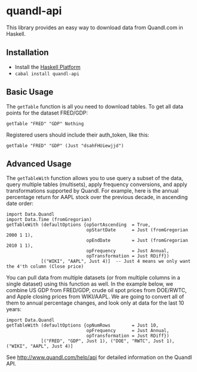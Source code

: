 # quandl-api

This library provides an easy way to download data from Quandl.com in Haskell.

## Installation

* Install the [Haskell Platform](http://www.haskell.org/platform/)
* `cabal install quandl-api`

## Basic Usage

The `getTable` function is all you need to download tables.
To get all data points for the dataset FRED/GDP:

    getTable "FRED" "GDP" Nothing

Registered users should include their auth_token, like this:

    getTable "FRED" "GDP" (Just "dsahFHUiewjjd")

## Advanced Usage

The `getTableWith` function allows you to use query a subset of the data,
query multiple tables (multisets), apply frequency conversions,
and apply transformations supported by Quandl.
For example, here is the annual percentage return for AAPL stock
over the previous decade, in ascending date order:

    import Data.Quandl
    import Data.Time (fromGregorian)
    getTableWith (defaultOptions {opSortAscending  = True, 
                                  opStartDate      = Just (fromGregorian 2000 1 1), 
                                  opEndDate        = Just (fromGregorian 2010 1 1), 
                                  opFrequency      = Just Annual, 
                                  opTransformation = Just RDiff})
                 [("WIKI", "AAPL", Just 4)]  -- Just 4 means we only want the 4'th column (Close price)

You can pull data from multiple datasets (or from multiple columns in a single dataset) using this function as well.
In the example below, we combine US GDP from FRED/GDP, crude oil spot prices from DOE/RWTC, and Apple closing prices from WIKI/AAPL. 
We are going to convert all of them to annual percentage changes, and look only at data for the last 10 years:

    import Data.Quandl
    getTableWith (defaultOptions {opNumRows        = Just 10,
                                  opFrequency      = Just Annual,
                                  opTransformation = Just RDiff})
                 [("FRED", "GDP", Just 1), ("DOE", "RWTC", Just 1), ("WIKI", "AAPL", Just 4)]

See http://www.quandl.com/help/api for detailed information on the Quandl API.

